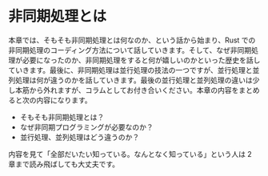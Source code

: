 # 非同期処理とは

本章では、そもそも非同期処理とは何なのか、という話から始まり、Rust での非同期処理のコーディング方法について話していきます。そして、なぜ非同期処理が必要になったのか、非同期処理をすると何が嬉しいのかといった歴史を話していきます。最後に、非同期処理は並行処理の技法の一つですが、並行処理と並列処理は何が違うのかを話していきます。最後の並行処理と並列処理の違いは少し本筋から外れますが、コラムとしてお付き合いください。本章の内容をまとめると次の内容になります。

- そもそも非同期処理とは？
- なぜ非同期プログラミングが必要なのか？
- 並行処理、並列処理はどう違うのか？

内容を見て「全部だいたい知っている。なんとなく知っている」という人は 2 章まで読み飛ばしても大丈夫です。
